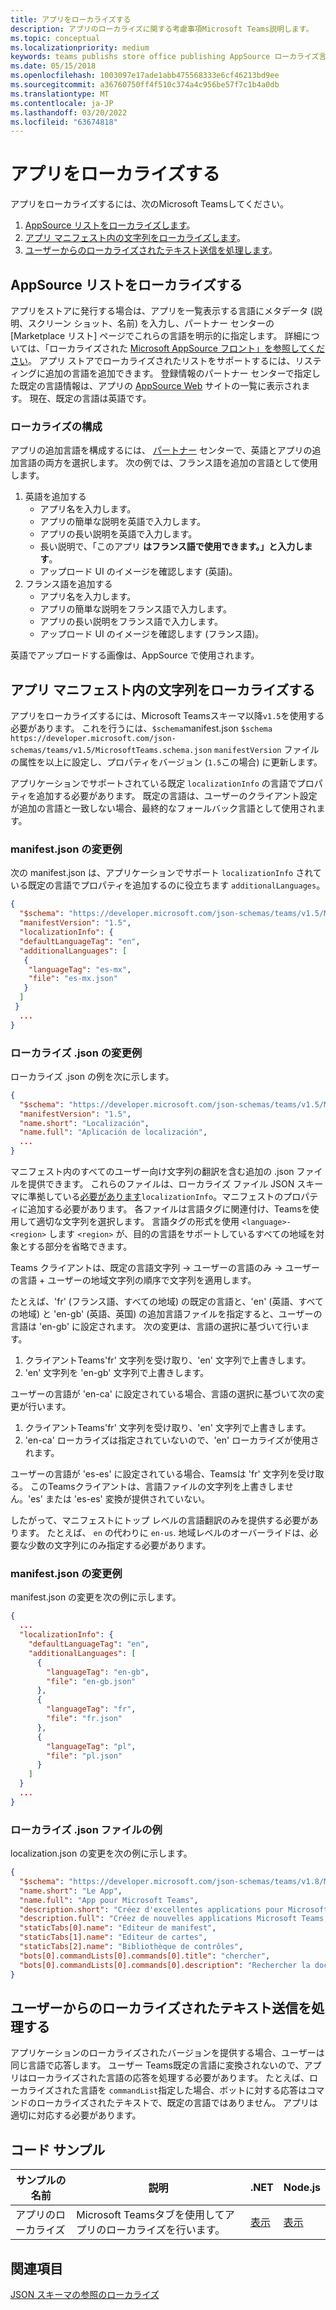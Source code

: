 ```yaml
---
title: アプリをローカライズする
description: アプリのローカライズに関する考慮事項Microsoft Teams説明します。
ms.topic: conceptual
ms.localizationpriority: medium
keywords: teams publishs store office publishing AppSource ローカライズ言語
ms.date: 05/15/2018
ms.openlocfilehash: 1003097e17ade1abb475568333e6cf46213bd9ee
ms.sourcegitcommit: a36760750ff4f510c374a4c956be57f7c1b4a0db
ms.translationtype: MT
ms.contentlocale: ja-JP
ms.lasthandoff: 03/20/2022
ms.locfileid: "63674818"
---
```

# <a name="localize-your-app"></a>アプリをローカライズする

アプリをローカライズするには、次のMicrosoft Teamsしてください。

1. [AppSource リストをローカライズします](#localize-your-appsource-listing)。
1. [アプリ マニフェスト内の文字列をローカライズします](#localize-strings-in-your-app-manifest)。
1. [ユーザーからのローカライズされたテキスト送信を処理します](#handle-localized-text-submissions-from-your-users)。

## <a name="localize-your-appsource-listing"></a>AppSource リストをローカライズする

アプリをストアに発行する場合は、アプリを一覧表示する言語にメタデータ (説明、スクリーン ショット、名前) を入力し、パートナー センターの [Marketplace リスト] ページでこれらの言語を明示的に指定します。 詳細については、「ローカライズされた [Microsoft AppSource フロント」を参照してください](/office/dev/store/prepare-localized-solutions#localized-microsoft-appsource-fronts)。 アプリ ストアでローカライズされたリストをサポートするには、リスティングに追加の言語を追加できます。 登録情報のパートナー センターで指定[](/office/dev/store/submit-to-appsource-via-partner-center)した既定の言語情報は、アプリの [AppSource Web](https://appsource.microsoft.com/marketplace/apps?product=office%3Bteams&page=1 "AppSource は、チームのすべてのニーズに対応する 1 つの場所です。チャット、会議、通話、ファイル、ツールなど、すべての情報をまとめ、チームワークを高めることができます。") サイトの一覧に表示されます。 現在、既定の言語は英語です。

### <a name="configure-localization"></a>ローカライズの構成

アプリの追加言語を構成するには、 [パートナー](/office/dev/store/submit-to-appsource-via-partner-center) センターで、英語とアプリの追加言語の両方を選択します。 次の例では、フランス語を追加の言語として使用します。

1. 英語を追加する
    * アプリ名を入力します。
    * アプリの簡単な説明を英語で入力します。
    * アプリの長い説明を英語で入力します。
    * 長い説明で、「このアプリ **はフランス語で使用できます。」と入力します**。
    * アップロード UI のイメージを確認します (英語)。
2. フランス語を追加する
    * アプリ名を入力します。
    * アプリの簡単な説明をフランス語で入力します。
    * アプリの長い説明をフランス語で入力します。
    * アップロード UI のイメージを確認します (フランス語)。

英語でアップロードする画像は、AppSource で使用されます。

## <a name="localize-strings-in-your-app-manifest"></a>アプリ マニフェスト内の文字列をローカライズする

アプリをローカライズするには、Microsoft Teamsスキーマ以降`v1.5`を使用する必要があります。 これを行うには、`$schema`manifest.json `$schema` `https://developer.microsoft.com/json-schemas/teams/v1.5/MicrosoftTeams.schema.json` `manifestVersion` ファイルの属性を以上に設定し、プロパティをバージョン (`1.5`この場合) に更新します。

アプリケーションでサポートされている既定 `localizationInfo` の言語でプロパティを追加する必要があります。 既定の言語は、ユーザーのクライアント設定が追加の言語と一致しない場合、最終的なフォールバック言語として使用されます。

### <a name="example-manifestjson-change"></a>manifest.json の変更例

次の manifest.json は、アプリケーションでサポート `localizationInfo` されている既定の言語でプロパティを追加するのに役立ちます `additionalLanguages`。

```json
{
  "$schema": "https://developer.microsoft.com/json-schemas/teams/v1.5/MicrosoftTeams.schema.json",
  "manifestVersion": "1.5",
  "localizationInfo": {
  "defaultLanguageTag": "en",
  "additionalLanguages": [
   {
    "languageTag": "es-mx",
    "file": "es-mx.json"
   }
  ]
 }
  ...
}
```

### <a name="example-localization-json-change"></a>ローカライズ .json の変更例

ローカライズ .json の例を次に示します。

```json
{
  "$schema": "https://developer.microsoft.com/json-schemas/teams/v1.5/MicrosoftTeams.Localization.schema.json",
  "manifestVersion": "1.5",
  "name.short": "Localización",
  "name.full": "Aplicación de localización",
  ...
}
```

マニフェスト内のすべてのユーザー向け文字列の翻訳を含む追加の .json ファイルを提供できます。 これらのファイルは、ローカライズ ファイル JSON スキーマに準拠している[必要があります](../../resources/schema/localization-schema.md)`localizationInfo`。マニフェストのプロパティに追加する必要があります。 各ファイルは言語タグに関連付け、Teamsを使用して適切な文字列を選択します。 言語タグの形式を使用 `<language>-<region>` します `<region>` が、目的の言語をサポートしているすべての地域を対象とする部分を省略できます。

Teams クライアントは、既定の言語文字列 -> ユーザーの言語のみ -> ユーザーの言語 + ユーザーの地域文字列の順序で文字列を適用します。

たとえば、'fr' (フランス語、すべての地域) の既定の言語と、'en' (英語、すべての地域) と 'en-gb' (英語、英国) の追加言語ファイルを指定すると、ユーザーの言語は 'en-gb' に設定されます。 次の変更は、言語の選択に基づいて行います。

1. クライアントTeams'fr' 文字列を受け取り、'en' 文字列で上書きします。
1. 'en' 文字列を 'en-gb' 文字列で上書きします。

ユーザーの言語が 'en-ca' に設定されている場合、言語の選択に基づいて次の変更が行います。

1. クライアントTeams'fr' 文字列を受け取り、'en' 文字列で上書きします。
1. 'en-ca' ローカライズは指定されていないので、'en' ローカライズが使用されます。

ユーザーの言語が 'es-es' に設定されている場合、Teamsは 'fr' 文字列を受け取る。 このTeamsクライアントは、言語ファイルの文字列を上書きしません。'es' または 'es-es' 変換が提供されていない。

したがって、マニフェストにトップ レベルの言語翻訳のみを提供する必要があります。 たとえば、 `en` の代わりに `en-us`. 地域レベルのオーバーライドは、必要な少数の文字列にのみ指定する必要があります。

### <a name="example-manifestjson-change"></a>manifest.json の変更例

manifest.json の変更を次の例に示します。

```json
{
  ...
  "localizationInfo": {
    "defaultLanguageTag": "en",
    "additionalLanguages": [
      {
        "languageTag": "en-gb",
        "file": "en-gb.json"
      },
      {
        "languageTag": "fr",
        "file": "fr.json"
      },
      {
        "languageTag": "pl",
        "file": "pl.json"
      }
    ]
  }
  ...
}
```

### <a name="example-localization-json-file"></a>ローカライズ .json ファイルの例

 localization.json の変更を次の例に示します。

```json
{
  "$schema": "https://developer.microsoft.com/json-schemas/teams/v1.8/MicrosoftTeams.Localization.schema.json",
  "name.short": "Le App",
  "name.full": "App pour Microsoft Teams",
  "description.short": "Créez d'excellentes applications pour Microsoft Teams avec App.",
  "description.full": "Créez de nouvelles applications Microsoft Teams, concevez et prévisualisez des cartes bot, et explorez la documentation avec App.",
  "staticTabs[0].name": "Editeur de manifest",
  "staticTabs[1].name": "Editeur de cartes",
  "staticTabs[2].name": "Bibliothèque de contrôles",
  "bots[0].commandLists[0].commands[0].title": "chercher",
  "bots[0].commandLists[0].commands[0].description": "Rechercher la documentation Teams pertinente"
}
```

## <a name="handle-localized-text-submissions-from-your-users"></a>ユーザーからのローカライズされたテキスト送信を処理する

アプリケーションのローカライズされたバージョンを提供する場合、ユーザーは同じ言語で応答します。 ユーザー Teams既定の言語に変換されないので、アプリはローカライズされた言語の応答を処理する必要があります。 たとえば、ローカライズされた言語を `commandList`指定した場合、ボットに対する応答はコマンドのローカライズされたテキストで、既定の言語ではありません。 アプリは適切に対応する必要があります。

## <a name="code-sample"></a>コード サンプル

| サンプルの名前 | 説明 | .NET | Node.js |
|-------------|-------------|------|------|
| アプリのローカライズ | Microsoft Teamsタブを使用してアプリのローカライズを行います。 | [表示](https://github.com/OfficeDev/Microsoft-Teams-Samples/tree/main/samples/app-localization/csharp) |[表示](https://github.com/OfficeDev/Microsoft-Teams-Samples/tree/main/samples/app-localization/nodejs) |

## <a name="see-also"></a>関連項目

[JSON スキーマの参照のローカライズ](~/resources/schema/localization-schema.md)
